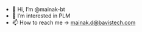 - 👋 Hi, I’m @mainak-bt
- 👀 I’m interested in PLM
- 📫 How to reach me -> mainak.d@bavistech.com


<!---
mainak-bt/mainak-bt is a ✨ special ✨ repository because its `README.md` (this file) appears on your GitHub profile.
You can click the Preview link to take a look at your changes.
--->

